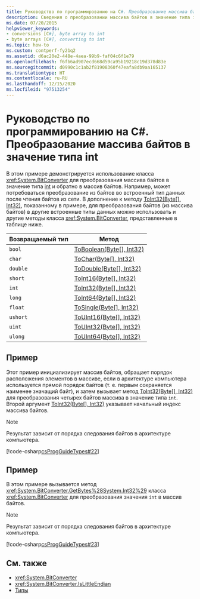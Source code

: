 ```yaml
---
title: Руководство по программированию на C#. Преобразование массива байтов в значение типа int
description: Сведения о преобразовании массива байтов в значение типа int. Изучите примеры кода и ознакомьтесь с дополнительными ресурсами.
ms.date: 07/20/2015
helpviewer_keywords:
- conversions [C#], byte array to int
- byte arrays [C#], converting to int
ms.topic: how-to
ms.custom: contperf-fy21q2
ms.assetid: d6ac20e2-448e-4aea-99b9-faf04c6f1e79
ms.openlocfilehash: f6fb6ad907ecd668d59ca95b19218c19d378d83e
ms.sourcegitcommit: d0990c1c1ab2f81908360f47eafa8db9aa165137
ms.translationtype: HT
ms.contentlocale: ru-RU
ms.lasthandoff: 12/15/2020
ms.locfileid: "97513254"
---
```

# <a name="how-to-convert-a-byte-array-to-an-int-c-programming-guide"></a>Руководство по программированию на C#. Преобразование массива байтов в значение типа int

В этом примере демонстрируется использование класса <xref:System.BitConverter> для преобразования массива байтов в значение типа [int](../../language-reference/builtin-types/integral-numeric-types.md) и обратно в массив байтов. Например, может потребоваться преобразование из байтов во встроенный тип данных после чтения байтов из сети. В дополнение к методу [ToInt32(Byte\[\], Int32)](xref:System.BitConverter.ToInt32(System.Byte[],System.Int32)), показанному в примере, для преобразования байтов (из массива байтов) в другие встроенные типы данных можно использовать и другие методы класса <xref:System.BitConverter>, представленные в таблице ниже.

|Возвращаемый тип|Метод|
|-------------------|------------|
|`bool`|[ToBoolean(Byte\[\], Int32)](xref:System.BitConverter.ToBoolean(System.Byte[],System.Int32))|
|`char`|[ToChar(Byte\[\], Int32)](xref:System.BitConverter.ToChar(System.Byte[],System.Int32))|
|`double`|[ToDouble(Byte\[\], Int32)](xref:System.BitConverter.ToDouble(System.Byte[],System.Int32))|
|`short`|[ToInt16(Byte\[\], Int32)](xref:System.BitConverter.ToInt16(System.Byte[],System.Int32))|
|`int`|[ToInt32(Byte\[\], Int32)](xref:System.BitConverter.ToInt32(System.Byte[],System.Int32))|
|`long`|[ToInt64(Byte\[\], Int32)](xref:System.BitConverter.ToInt64(System.Byte[],System.Int32))|
|`float`|[ToSingle(Byte\[\], Int32)](xref:System.BitConverter.ToSingle(System.Byte[],System.Int32))|
|`ushort`|[ToUInt16(Byte\[\], Int32)](xref:System.BitConverter.ToUInt16(System.Byte[],System.Int32))|
|`uint`|[ToUInt32(Byte\[\], Int32)](xref:System.BitConverter.ToUInt32(System.Byte[],System.Int32))|
|`ulong`|[ToUInt64(Byte\[\], Int32)](xref:System.BitConverter.ToUInt64(System.Byte[],System.Int32))|

## <a name="example"></a>Пример

Этот пример инициализирует массив байтов, обращает порядок расположения элементов в массиве, если в архитектуре компьютера используется прямой порядок байтов (т. е. первым сохраняется наименее значащий байт), и затем вызывает метод [ToInt32(Byte\[\], Int32)](xref:System.BitConverter.ToInt32(System.Byte[],System.Int32)) для преобразования четырех байтов массива в значение типа `int`. Второй аргумент [ToInt32(Byte\[\], Int32)](xref:System.BitConverter.ToInt32(System.Byte[],System.Int32)) указывает начальный индекс массива байтов.

> [!NOTE]
> Результат зависит от порядка следования байтов в архитектуре компьютера.

[!code-csharp[csProgGuideTypes#22](~/samples/snippets/csharp/VS_Snippets_VBCSharp/CsProgGuideTypes/CS/Class1.cs#22)]

## <a name="example"></a>Пример

В этом примере вызывается метод <xref:System.BitConverter.GetBytes%28System.Int32%29> класса <xref:System.BitConverter> для преобразования значения `int` в массив байтов.

> [!NOTE]
> Результат зависит от порядка следования байтов в архитектуре компьютера.

[!code-csharp[csProgGuideTypes#23](~/samples/snippets/csharp/VS_Snippets_VBCSharp/CsProgGuideTypes/CS/Class1.cs#23)]

## <a name="see-also"></a>См. также

- <xref:System.BitConverter>
- <xref:System.BitConverter.IsLittleEndian>
- [Типы](./index.md)
